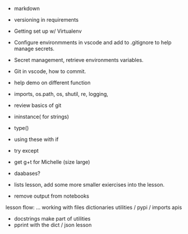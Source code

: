 * markdown
* versioning in requirements

* Getting set up w/ Virtualenv
* Configure environmments in vscode and add to .gitignore to help manage secrets.
* Secret management, retrieve environments variables.
* Git in vscode, how to commit.
* help demo on different function
* imports, os.path, os, shutil, re, logging, 
* review basics of git
* ininstance( for strings)
* type()
* using these with if
* try except 

* get g+t for Michelle (size large)
* daabases?

* lists lesson, add some more smaller exiercises into the lesson.
* remove output from notebooks
 

 lesson flow:
    ...
    working with files
    dictionaries
    utilities / pypi / imports
    apis

* docstrings make part of utilities
* pprint with the dict / json lesson
